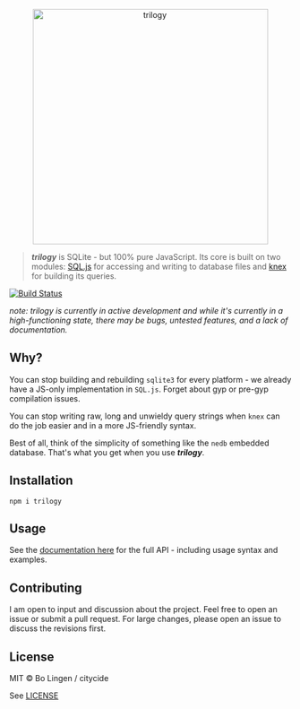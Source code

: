 <p align="center">
  <img src="https://rawgit.com/citycide/trilogy/master/media/logo.svg" width="420" alt="trilogy">
</p>

> ***trilogy*** is SQLite - but 100% pure JavaScript. Its core is built on two modules: [SQL.js][sqljs] for accessing and writing to database files and [knex][knex] for building its queries.

[![Build Status](https://travis-ci.org/citycide/trilogy.svg?branch=master)](https://travis-ci.org/citycide/trilogy)

[sqljs]: https://github.com/kripken/sql.js
[knex]: https://github.com/tgriesser/knex

*note: trilogy is currently in active development and while it's currently in a high-functioning state, there may be bugs, untested features, and a lack of documentation.*

## Why?

You can stop building and rebuilding `sqlite3` for every platform - we already have a JS-only implementation in `SQL.js`. Forget about gyp or pre-gyp compilation issues.

You can stop writing raw, long and unwieldy query strings when `knex` can do the job easier and in a more JS-friendly syntax.

Best of all, think of the simplicity of something like the `nedb` embedded database. That's what you get when you use ***trilogy***.

## Installation

`npm i trilogy`

## Usage

See the [documentation here](https://citycide.github.io/trilogy/) for the full API - including usage syntax and examples.

## Contributing

I am open to input and discussion about the project. Feel free to open an issue or submit a pull request. For large changes, please open an issue to discuss the revisions first.

## License

MIT © Bo Lingen / citycide

See [LICENSE](LICENSE)
